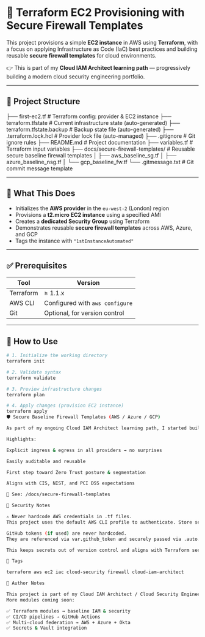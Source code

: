 # 🚀 Terraform EC2 Provisioning with Secure Firewall Templates

This project provisions a simple **EC2 instance** in AWS using **Terraform**, with a focus on applying Infrastructure as Code (IaC) best practices and building reusable **secure firewall templates** for cloud environments.

👉 This is part of my **Cloud IAM Architect learning path** — progressively building a modern cloud security engineering portfolio.

---

## 📂 Project Structure

├── first-ec2.tf # Terraform config: provider & EC2 instance
├── terraform.tfstate # Current infrastructure state (auto-generated)
├── terraform.tfstate.backup # Backup state file (auto-generated)
├── .terraform.lock.hcl # Provider lock file (auto-managed)
├── .gitignore # Git ignore rules
├── README.md # Project documentation
├── variables.tf # Terraform input variables
├── docs/secure-firewall-templates/ # Reusable secure baseline firewall templates
│ ├── aws_baseline_sg.tf
│ ├── azure_baseline_nsg.tf
│ └── gcp_baseline_fw.tf
└── .gitmessage.txt # Git commit message template

---

## 🔧 What This Does

- Initializes the **AWS provider** in the `eu-west-2` (London) region
- Provisions a **t2.micro EC2 instance** using a specified AMI
- Creates a **dedicated Security Group** using Terraform
- Demonstrates reusable **secure firewall templates** across AWS, Azure, and GCP
- Tags the instance with `"1stInstanceAutomated"`

---

## ✅ Prerequisites

| Tool        | Version   |
|-------------|-----------|
| Terraform   | ≥ 1.1.x   |
| AWS CLI     | Configured with `aws configure` |
| Git         | Optional, for version control |

---

## 🧪 How to Use

```bash
# 1. Initialize the working directory
terraform init

# 2. Validate syntax
terraform validate

# 3. Preview infrastructure changes
terraform plan

# 4. Apply changes (provision EC2 instance)
terraform apply
🛡️ Secure Baseline Firewall Templates (AWS / Azure / GCP)

As part of my ongoing Cloud IAM Architect learning path, I started building a set of reusable secure baseline firewall templates across AWS, Azure, and GCP. These ensure I can fully control ingress/egress behavior and apply security by design in my Terraform deployments.

Highlights:

Explicit ingress & egress in all providers → no surprises

Easily auditable and reusable

First step toward Zero Trust posture & segmentation

Aligns with CIS, NIST, and PCI DSS expectations

📂 See: /docs/secure-firewall-templates

🔐 Security Notes

⚠️ Never hardcode AWS credentials in .tf files.
This project uses the default AWS CLI profile to authenticate. Store secrets securely using environment variables or credential managers.

GitHub tokens (if used) are never hardcoded.
They are referenced via var.github_token and securely passed via .auto.tfvars.

This keeps secrets out of version control and aligns with Terraform security best practices.

📌 Tags

terraform aws ec2 iac cloud-security firewall cloud-iam-architect

🧠 Author Notes

This project is part of my Cloud IAM Architect / Cloud Security Engineer learning journey.
More modules coming soon:

✅ Terraform modules → baseline IAM & security
✅ CI/CD pipelines → GitHub Actions
✅ Multi-cloud federation → AWS + Azure + Okta
✅ Secrets & Vault integration